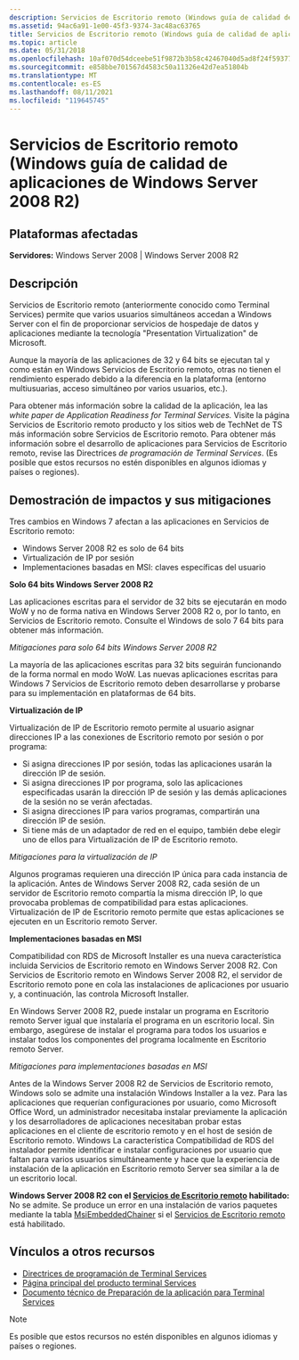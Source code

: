 ```yaml
---
description: Servicios de Escritorio remoto (Windows guía de calidad de aplicaciones de Windows Server 2008 R2)
ms.assetid: 94ac6a91-1e00-45f3-9374-3ac48ac63765
title: Servicios de Escritorio remoto (Windows guía de calidad de aplicaciones de Windows Server 2008 R2)
ms.topic: article
ms.date: 05/31/2018
ms.openlocfilehash: 10af070d54dceebe51f9872b3b58c42467040d5ad8f24f593774576b159cbbf0
ms.sourcegitcommit: e858bbe701567d4583c50a11326e42d7ea51804b
ms.translationtype: MT
ms.contentlocale: es-ES
ms.lasthandoff: 08/11/2021
ms.locfileid: "119645745"
---
```

# <a name="remote-desktop-services-windows-7-and-windows-server-2008-r2-application-quality-cookbook"></a>Servicios de Escritorio remoto (Windows guía de calidad de aplicaciones de Windows Server 2008 R2)

## <a name="affected-platforms"></a>Plataformas afectadas

**Servidores:** Windows Server 2008 \| Windows Server 2008 R2  

## <a name="description"></a>Descripción

Servicios de Escritorio remoto (anteriormente conocido como Terminal Services) permite que varios usuarios simultáneos accedan a Windows Server con el fin de proporcionar servicios de hospedaje de datos y aplicaciones mediante la tecnología "Presentation Virtualization" de Microsoft.

Aunque la mayoría de las aplicaciones de 32 y 64 bits se ejecutan tal y como están en Windows Servicios de Escritorio remoto, otras no tienen el rendimiento esperado debido a la diferencia en la plataforma (entorno multiusuarias, acceso simultáneo por varios usuarios, etc.).

Para obtener más información sobre la calidad de la aplicación, lea las *white paper de Application Readiness for Terminal Services.* Visite la página Servicios de Escritorio remoto producto y los sitios web de TechNet de TS más información sobre Servicios de Escritorio remoto. Para obtener más información sobre el desarrollo de aplicaciones para Servicios de Escritorio remoto, revise las Directrices *de programación de Terminal Services*. (Es posible que estos recursos no estén disponibles en algunos idiomas y países o regiones).

## <a name="manifestation-of-impacts-and-their-mitigations"></a>Demostración de impactos y sus mitigaciones

Tres cambios en Windows 7 afectan a las aplicaciones en Servicios de Escritorio remoto:

-   Windows Server 2008 R2 es solo de 64 bits
-   Virtualización de IP por sesión
-   Implementaciones basadas en MSI: claves específicas del usuario

**Solo 64 bits Windows Server 2008 R2**

Las aplicaciones escritas para el servidor de 32 bits se ejecutarán en modo WoW y no de forma nativa en Windows Server 2008 R2 o, por lo tanto, en Servicios de Escritorio remoto. Consulte el Windows de solo 7 64 bits para obtener más información.

*Mitigaciones para solo 64 bits Windows Server 2008 R2*

La mayoría de las aplicaciones escritas para 32 bits seguirán funcionando de la forma normal en modo WoW. Las nuevas aplicaciones escritas para Windows 7 Servicios de Escritorio remoto deben desarrollarse y probarse para su implementación en plataformas de 64 bits.

**Virtualización de IP**

Virtualización de IP de Escritorio remoto permite al usuario asignar direcciones IP a las conexiones de Escritorio remoto por sesión o por programa:

-   Si asigna direcciones IP por sesión, todas las aplicaciones usarán la dirección IP de sesión.
-   Si asigna direcciones IP por programa, solo las aplicaciones especificadas usarán la dirección IP de sesión y las demás aplicaciones de la sesión no se verán afectadas.
-   Si asigna direcciones IP para varios programas, compartirán una dirección IP de sesión.
-   Si tiene más de un adaptador de red en el equipo, también debe elegir uno de ellos para Virtualización de IP de Escritorio remoto.

*Mitigaciones para la virtualización de IP*

Algunos programas requieren una dirección IP única para cada instancia de la aplicación. Antes de Windows Server 2008 R2, cada sesión de un servidor de Escritorio remoto compartía la misma dirección IP, lo que provocaba problemas de compatibilidad para estas aplicaciones. Virtualización de IP de Escritorio remoto permite que estas aplicaciones se ejecuten en un Escritorio remoto Server.

**Implementaciones basadas en MSI**

Compatibilidad con RDS de Microsoft Installer es una nueva característica incluida Servicios de Escritorio remoto en Windows Server 2008 R2. Con Servicios de Escritorio remoto en Windows Server 2008 R2, el servidor de Escritorio remoto pone en cola las instalaciones de aplicaciones por usuario y, a continuación, las controla Microsoft Installer.

En Windows Server 2008 R2, puede instalar un programa en Escritorio remoto Server igual que instalaría el programa en un escritorio local. Sin embargo, asegúrese de instalar el programa para todos los usuarios e instalar todos los componentes del programa localmente en Escritorio remoto Server.

*Mitigaciones para implementaciones basadas en MSI*

Antes de la Windows Server 2008 R2 de Servicios de Escritorio remoto, Windows solo se admite una instalación Windows Installer a la vez. Para las aplicaciones que requerían configuraciones por usuario, como Microsoft Office Word, un administrador necesitaba instalar previamente la aplicación y los desarrolladores de aplicaciones necesitaban probar estas aplicaciones en el cliente de escritorio remoto y en el host de sesión de Escritorio remoto. Windows La característica Compatibilidad de RDS del instalador permite identificar e instalar configuraciones por usuario que faltan para varios usuarios simultáneamente y hace que la experiencia de instalación de la aplicación en Escritorio remoto Server sea similar a la de un escritorio local.

**Windows Server 2008 R2 con el [Servicios de Escritorio remoto](../termserv/terminal-services-portal.md) habilitado:** No se admite. Se produce un error en una instalación de varios paquetes mediante la tabla [MsiEmbeddedChainer](../msi/msiembeddedchainer-table.md) si el [Servicios de Escritorio remoto](../termserv/terminal-services-portal.md) está habilitado.

## <a name="links-to-other-resources"></a>Vínculos a otros recursos

-   [Directrices de programación de Terminal Services](../termserv/terminal-services-programming-guidelines.md)
-   [Página principal del producto terminal Services](https://www.microsoft.com/windowsserver2008/en/us/rds-product-home.aspx)
-   [Documento técnico de Preparación de la aplicación para Terminal Services](/collaborate/connect-redirect)

> [!Note]  
> Es posible que estos recursos no estén disponibles en algunos idiomas y países o regiones.

 

 

 
